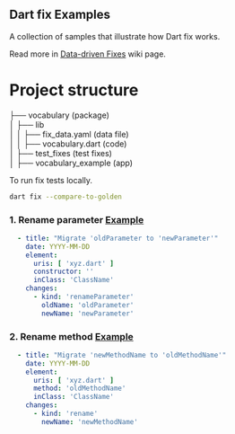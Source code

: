 ## Dart fix Examples

A collection of samples that illustrate how Dart fix works.

Read more in [Data-driven Fixes](https://github.com/flutter/flutter/wiki/Data-driven-Fixes#data-driven-fixes) wiki page.

# Project structure
├── vocabulary (package)  
│   ├── lib  
│   │   ├── fix_data.yaml (data file)  
│   │   ├── vocabulary.dart (code)  
│   ├── test_fixes (test fixes)  
│   ├── vocabulary_example (app)  

To run fix tests locally.
```sh
dart fix --compare-to-golden
```

### 1. Rename parameter [Example](lib/fix_data.yaml#L16)
```yaml
  - title: "Migrate 'oldParameter to 'newParameter'"
    date: YYYY-MM-DD
    element:
      uris: [ 'xyz.dart' ]
      constructor: ''
      inClass: 'ClassName'
    changes:
      - kind: 'renameParameter'
        oldName: 'oldParameter'
        newName: 'newParameter'
```

### 2. Rename method [Example](lib/fix_data.yaml#L27)
```yaml
  - title: "Migrate 'newMethodName to 'oldMethodName'"
    date: YYYY-MM-DD
    element:
      uris: [ 'xyz.dart' ]
      method: 'oldMethodName'
      inClass: 'ClassName'
    changes:
      - kind: 'rename'
        newName: 'newMethodName'
```


